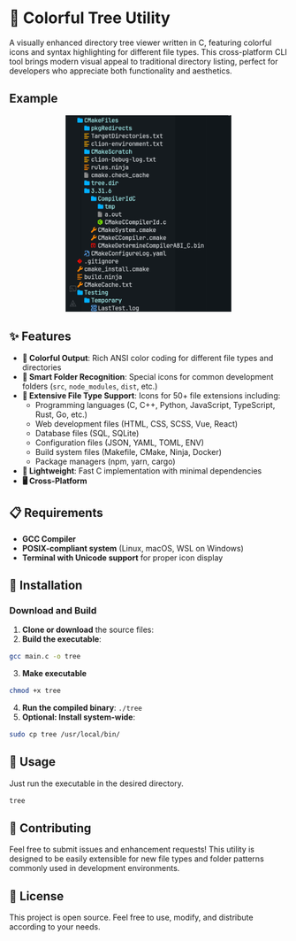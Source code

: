 # 🌳 Colorful Tree Utility

A visually enhanced directory tree viewer written in C, featuring colorful icons and syntax highlighting for different file types. This cross-platform CLI tool brings modern visual appeal to traditional directory listing, perfect for developers who appreciate both functionality and aesthetics.

## Example

<div align="center">
    <img src="https://github.com/Miraneek/Colerful-Tree-Cli/blob/master/example.png?raw=true" width="300" alt="Example Image">
</div>


## ✨ Features

- **🎨 Colorful Output**: Rich ANSI color coding for different file types and directories
- **📁 Smart Folder Recognition**: Special icons for common development folders (`src`, `node_modules`, `dist`, etc.)
- **🔧 Extensive File Type Support**: Icons for 50+ file extensions including:
    - Programming languages (C, C++, Python, JavaScript, TypeScript, Rust, Go, etc.)
    - Web development files (HTML, CSS, SCSS, Vue, React)
    - Database files (SQL, SQLite)
    - Configuration files (JSON, YAML, TOML, ENV)
    - Build system files (Makefile, CMake, Ninja, Docker)
    - Package managers (npm, yarn, cargo)
- **🚀 Lightweight**: Fast C implementation with minimal dependencies
- **🖥️ Cross-Platform**

## 📋 Requirements

- **GCC Compiler**
- **POSIX-compliant system** (Linux, macOS, WSL on Windows)
- **Terminal with Unicode support** for proper icon display

## 🚀 Installation

### Download and Build

1. **Clone or download** the source files:
2. **Build the executable**:
```bash
gcc main.c -o tree
```
3. **Make executable**
```bash
chmod +x tree
```
4. **Run the compiled binary**: `./tree`
5. **Optional: Install system-wide**:
```bash
sudo cp tree /usr/local/bin/
```


## 📝 Usage
Just run the executable in the desired directory.
```bash
tree
```


## 🤝 Contributing

Feel free to submit issues and enhancement requests! This utility is designed to be easily extensible for new file types and folder patterns commonly used in development environments.

## 📝 License

This project is open source. Feel free to use, modify, and distribute according to your needs.
